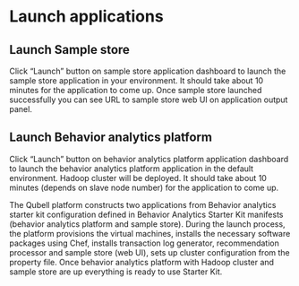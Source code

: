 Launch applications
===================

Launch Sample store
-------------------

Click “Launch” button on sample store application dashboard to launch the sample store application in your environment.
It should take about 10 minutes for the application to come up.
Once sample store launched successfully you can see URL to sample store web UI on application output panel.

Launch Behavior analytics platform
----------------------------------

Click “Launch” button on behavior analytics platform application dashboard to launch the behavior analytics platform application in the default environment.
Hadoop cluster will be deployed. 
It should take about 10 minutes (depends on slave node number) for the application to come up.

The Qubell platform constructs two applications from Behavior analytics starter kit configuration defined in Behavior Analytics Starter Kit manifests (behavior analytics platform and sample store). During the launch process, the platform provisions the virtual machines, installs the necessary software packages using Chef, installs transaction log generator, recommendation processor and sample store (web UI), sets up cluster configuration from the property file. 
Once behavior analytics platform with Hadoop cluster and sample store are up everything is ready to use Starter Kit.
